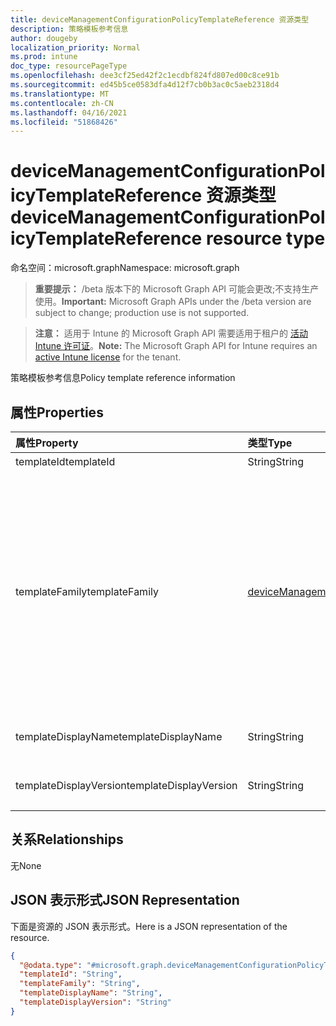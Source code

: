 ```yaml
---
title: deviceManagementConfigurationPolicyTemplateReference 资源类型
description: 策略模板参考信息
author: dougeby
localization_priority: Normal
ms.prod: intune
doc_type: resourcePageType
ms.openlocfilehash: dee3cf25ed42f2c1ecdbf824fd807ed00c8ce91b
ms.sourcegitcommit: ed45b5ce0583dfa4d12f7cb0b3ac0c5aeb2318d4
ms.translationtype: MT
ms.contentlocale: zh-CN
ms.lasthandoff: 04/16/2021
ms.locfileid: "51868426"
---
```

# <a name="devicemanagementconfigurationpolicytemplatereference-resource-type"></a><span data-ttu-id="7b94a-103">deviceManagementConfigurationPolicyTemplateReference 资源类型</span><span class="sxs-lookup"><span data-stu-id="7b94a-103">deviceManagementConfigurationPolicyTemplateReference resource type</span></span>

<span data-ttu-id="7b94a-104">命名空间：microsoft.graph</span><span class="sxs-lookup"><span data-stu-id="7b94a-104">Namespace: microsoft.graph</span></span>

> <span data-ttu-id="7b94a-105">**重要提示：** /beta 版本下的 Microsoft Graph API 可能会更改;不支持生产使用。</span><span class="sxs-lookup"><span data-stu-id="7b94a-105">**Important:** Microsoft Graph APIs under the /beta version are subject to change; production use is not supported.</span></span>

> <span data-ttu-id="7b94a-106">**注意：** 适用于 Intune 的 Microsoft Graph API 需要适用于租户的 [活动 Intune 许可证](https://go.microsoft.com/fwlink/?linkid=839381)。</span><span class="sxs-lookup"><span data-stu-id="7b94a-106">**Note:** The Microsoft Graph API for Intune requires an [active Intune license](https://go.microsoft.com/fwlink/?linkid=839381) for the tenant.</span></span>

<span data-ttu-id="7b94a-107">策略模板参考信息</span><span class="sxs-lookup"><span data-stu-id="7b94a-107">Policy template reference information</span></span>

## <a name="properties"></a><span data-ttu-id="7b94a-108">属性</span><span class="sxs-lookup"><span data-stu-id="7b94a-108">Properties</span></span>
|<span data-ttu-id="7b94a-109">属性</span><span class="sxs-lookup"><span data-stu-id="7b94a-109">Property</span></span>|<span data-ttu-id="7b94a-110">类型</span><span class="sxs-lookup"><span data-stu-id="7b94a-110">Type</span></span>|<span data-ttu-id="7b94a-111">说明</span><span class="sxs-lookup"><span data-stu-id="7b94a-111">Description</span></span>|
|:---|:---|:---|
|<span data-ttu-id="7b94a-112">templateId</span><span class="sxs-lookup"><span data-stu-id="7b94a-112">templateId</span></span>|<span data-ttu-id="7b94a-113">String</span><span class="sxs-lookup"><span data-stu-id="7b94a-113">String</span></span>|<span data-ttu-id="7b94a-114">模板 ID</span><span class="sxs-lookup"><span data-stu-id="7b94a-114">Template id</span></span>|
|<span data-ttu-id="7b94a-115">templateFamily</span><span class="sxs-lookup"><span data-stu-id="7b94a-115">templateFamily</span></span>|[<span data-ttu-id="7b94a-116">deviceManagementConfigurationTemplateFamily</span><span class="sxs-lookup"><span data-stu-id="7b94a-116">deviceManagementConfigurationTemplateFamily</span></span>](../resources/intune-deviceconfigv2-devicemanagementconfigurationtemplatefamily.md)|<span data-ttu-id="7b94a-117">引用的模板的模板系列。</span><span class="sxs-lookup"><span data-stu-id="7b94a-117">Template Family of the referenced Template.</span></span> <span data-ttu-id="7b94a-118">此属性是只读的。</span><span class="sxs-lookup"><span data-stu-id="7b94a-118">This property is read-only.</span></span> <span data-ttu-id="7b94a-119">可取值为：`none`、`endpointSecurityAntivirus`、`endpointSecurityDiskEncryption`、`endpointSecurityFirewall`、`endpointSecurityEndpointDectionAndResponse`、`endpointSecurityAttackSurfaceReduction`、`endpointSecurityAccountProtection`、`endpointSecurityApplicationControl`。</span><span class="sxs-lookup"><span data-stu-id="7b94a-119">Possible values are: `none`, `endpointSecurityAntivirus`, `endpointSecurityDiskEncryption`, `endpointSecurityFirewall`, `endpointSecurityEndpointDectionAndResponse`, `endpointSecurityAttackSurfaceReduction`, `endpointSecurityAccountProtection`, `endpointSecurityApplicationControl`.</span></span>|
|<span data-ttu-id="7b94a-120">templateDisplayName</span><span class="sxs-lookup"><span data-stu-id="7b94a-120">templateDisplayName</span></span>|<span data-ttu-id="7b94a-121">String</span><span class="sxs-lookup"><span data-stu-id="7b94a-121">String</span></span>|<span data-ttu-id="7b94a-122">模板显示 引用的模板的名称。</span><span class="sxs-lookup"><span data-stu-id="7b94a-122">Template Display Name of the referenced template.</span></span> <span data-ttu-id="7b94a-123">此属性是只读的。</span><span class="sxs-lookup"><span data-stu-id="7b94a-123">This property is read-only.</span></span>|
|<span data-ttu-id="7b94a-124">templateDisplayVersion</span><span class="sxs-lookup"><span data-stu-id="7b94a-124">templateDisplayVersion</span></span>|<span data-ttu-id="7b94a-125">String</span><span class="sxs-lookup"><span data-stu-id="7b94a-125">String</span></span>|<span data-ttu-id="7b94a-126">模板显示 引用的模板的版本。</span><span class="sxs-lookup"><span data-stu-id="7b94a-126">Template Display Version of the referenced Template.</span></span> <span data-ttu-id="7b94a-127">此属性是只读的。</span><span class="sxs-lookup"><span data-stu-id="7b94a-127">This property is read-only.</span></span>|

## <a name="relationships"></a><span data-ttu-id="7b94a-128">关系</span><span class="sxs-lookup"><span data-stu-id="7b94a-128">Relationships</span></span>
<span data-ttu-id="7b94a-129">无</span><span class="sxs-lookup"><span data-stu-id="7b94a-129">None</span></span>

## <a name="json-representation"></a><span data-ttu-id="7b94a-130">JSON 表示形式</span><span class="sxs-lookup"><span data-stu-id="7b94a-130">JSON Representation</span></span>
<span data-ttu-id="7b94a-131">下面是资源的 JSON 表示形式。</span><span class="sxs-lookup"><span data-stu-id="7b94a-131">Here is a JSON representation of the resource.</span></span>
<!-- {
  "blockType": "resource",
  "@odata.type": "microsoft.graph.deviceManagementConfigurationPolicyTemplateReference"
}
-->
``` json
{
  "@odata.type": "#microsoft.graph.deviceManagementConfigurationPolicyTemplateReference",
  "templateId": "String",
  "templateFamily": "String",
  "templateDisplayName": "String",
  "templateDisplayVersion": "String"
}
```




